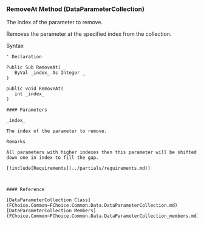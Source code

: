 ﻿### RemoveAt Method (DataParameterCollection)

The index of the parameter to remove.

Removes the parameter at the specified index from the collection.

Syntax

```vbnet
' Declaration

Public Sub RemoveAt( _
   ByVal _index_ As Integer _
) 

public void RemoveAt( 
   int _index_
)

#### Parameters

_index_

The index of the parameter to remove.

Remarks

All parameters with higher indexes then this parameter will be shifted down one in index to fill the gap.

[!include[Requirements](../partials/requirements.md)]



#### Reference

[DataParameterCollection Class](FChoice.Common~FChoice.Common.Data.DataParameterCollection.md)  
[DataParameterCollection Members](FChoice.Common~FChoice.Common.Data.DataParameterCollection_members.md)